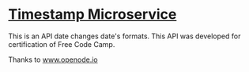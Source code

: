 
# [Timestamp Microservice](https://www.freecodecamp.org/learn/apis-and-microservices/apis-and-microservices-projects/timestamp-microservice)

This is an API date changes date's formats. This API was developed for certification of Free Code Camp.

Thanks to www.openode.io

